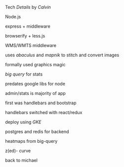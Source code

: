 [//]: # (title page)
Tech *Details* by *Calvin*

[//]: # (slide 1)
Node.js

[//]: # (slide 2)
express + middleware

[//]: # (slide 3)
browserify + less.js

[//]: # (slide 4)
WMS/WMTS middleware

[//]: # (slide 5)
uses *abaculus* and *mapnik* to stitch and convert images

[//]: # (slide 6)
formally used graphics magic

[//]: # (slide 7)
*big query* for stats

[//]: # (slide 8)
predates google libs for node

[//]: # (slide 9)
admin/stats is majority of app

[//]: # (slide 10)
first was handlebars and bootstrap

[//]: # (slide 11)
handlebars switched with react/redux

[//]: # (slide 12)
deploy using *GKE*

[//]: # (slide 13)
postgres and redis for backend

[//]: # (slide 14)
heatmaps from big-query

[//]: # (slide 15)
z(ed)- curve

[//]: # (after)
back to michael
